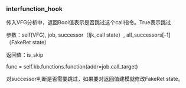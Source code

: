 ### interfunction_hook

传入VFG分析中，返回Bool值表示是否跳过这个call指令。True表示跳过

参数：self(VFG), job, successor（Ijk_call state）, all_successors[-1]（FakeRet state）

返回值：is_skip

func = self.kb.functions.function(addr=job.call_target)

对successor判断是否需要跳过，如果要对返回值建模就修改FakeRet state。

